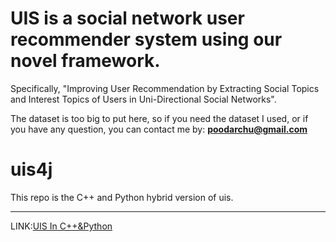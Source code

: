 # UIS is a social network user recommender system using our novel framework.
Specifically, "Improving User Recommendation by Extracting Social Topics and Interest Topics of Users in Uni-Directional Social Networks".
 
The dataset is too big to put here, so if you need the dataset I used, or  if you have any question, you can contact me by:
**poodarchu@gmail.com**

# uis4j
This repo is the C++ and Python hybrid version of uis.

---
LINK:[UIS In C++&Python](https://github.com/poodarchu/uis4cppy)
